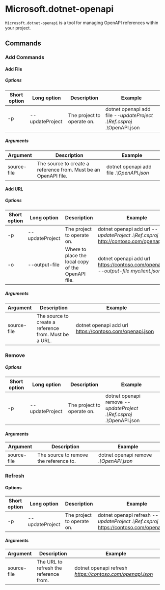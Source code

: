 # Microsoft.dotnet-openapi

`Microsoft.dotnet-openapi` is a tool for managing OpenAPI references within your project.

## Commands

### Add Commands

<!-- TODO: Restore after https://github.com/dotnet/aspnetcore/issues/12738
 #### Add Project

##### Options

| Short option | Long option | Description | Example |
|-------|------|-------|---------|
| -p|--project | The project to operate on. |dotnet openapi add project *--project .\Ref.csproj* ../Ref/ProjRef.csproj |

##### Arguments

|  Argument  | Description | Example |
|-------------|-------------|---------|
| source-file | The source to create a reference from. Must be a project file. |dotnet openapi add project *../Ref/ProjRef.csproj* | -->

#### Add File

##### Options

| Short option| Long option| Description | Example |
|-------|------|-------|---------|
| -p|--updateProject | The project to operate on. |dotnet openapi add file *--updateProject .\Ref.csproj* .\OpenAPI.json |

##### Arguments

|  Argument  | Description | Example |
|-------------|-------------|---------|
| source-file | The source to create a reference from. Must be an OpenAPI file. |dotnet openapi add file *.\OpenAPI.json* |

#### Add URL

##### Options

| Short option| Long option| Description | Example |
|-------|------|-------------|---------|
| -p|--updateProject | The project to operate on. |dotnet openapi add url *--updateProject .\Ref.csproj* <http://contoso.com/openapi.json> |
| -o|--output-file | Where to place the local copy of the OpenAPI file. |dotnet openapi add url <https://contoso.com/openapi.json> *--output-file myclient.json* |

##### Arguments

|  Argument  | Description | Example |
|-------------|-------------|---------|
| source-file | The source to create a reference from. Must be a URL. |dotnet openapi add url <https://contoso.com/openapi.json> |

### Remove

##### Options

| Short option| Long option| Description| Example |
|-------|------|------------|---------|
| -p|--updateProject | The project to operate on. |dotnet openapi remove *--updateProject .\Ref.csproj* .\OpenAPI.json |

#### Arguments

|  Argument  | Description| Example |
| ------------|------------|---------|
| source-file | The source to remove the reference to. |dotnet openapi remove *.\OpenAPI.json* |

### Refresh

#### Options

| Short option| Long option| Description | Example |
|-------|------|-------------|---------|
| -p|--updateProject | The project to operate on. | dotnet openapi refresh *--updateProject .\Ref.csproj* <https://contoso.com/openapi.json> |

#### Arguments

|  Argument  | Description | Example |
| ------------|-------------|---------|
| source-file | The URL to refresh the reference from. | dotnet openapi refresh *<https://contoso.com/openapi.json>* |

